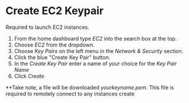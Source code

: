 # Create EC2 Keypair
Required to launch EC2 instances.

1. From the home dashboard type *EC2* into the search box at the top.
2. Choose *EC2* from the dropdown.
3. Choose *Key Pairs* on the left menu in the *Network & Security* section.
4. Click the blue "Create Key Pair" button.
5. In the *Create Key Pair* enter a name of your choice for the *Key Pair Name*
6. Click *Create*

**Take note, a file will be downloaded *yourkeyname.pem*. This file is required to remotely connect to any instances create
<!--stackedit_data:
eyJoaXN0b3J5IjpbODcwNDY2MTc5LDE3MDg4Nzc5MzUsOTUzMD
Y4MDUyXX0=
-->